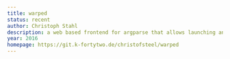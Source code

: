 ```yaml
---
title: warped
status: recent
author: Christoph Stahl
description: a web based frontend for argparse that allows launching and running python programs through a web browser.
year: 2016
homepage: https://git.k-fortytwo.de/christofsteel/warped
---
```

